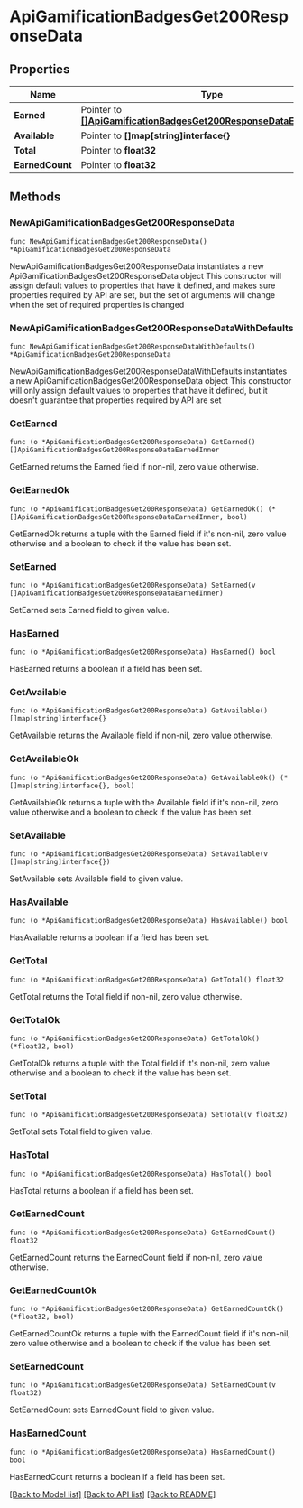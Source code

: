 # ApiGamificationBadgesGet200ResponseData

## Properties

Name | Type | Description | Notes
------------ | ------------- | ------------- | -------------
**Earned** | Pointer to [**[]ApiGamificationBadgesGet200ResponseDataEarnedInner**](ApiGamificationBadgesGet200ResponseDataEarnedInner.md) |  | [optional] 
**Available** | Pointer to **[]map[string]interface{}** |  | [optional] 
**Total** | Pointer to **float32** |  | [optional] 
**EarnedCount** | Pointer to **float32** |  | [optional] 

## Methods

### NewApiGamificationBadgesGet200ResponseData

`func NewApiGamificationBadgesGet200ResponseData() *ApiGamificationBadgesGet200ResponseData`

NewApiGamificationBadgesGet200ResponseData instantiates a new ApiGamificationBadgesGet200ResponseData object
This constructor will assign default values to properties that have it defined,
and makes sure properties required by API are set, but the set of arguments
will change when the set of required properties is changed

### NewApiGamificationBadgesGet200ResponseDataWithDefaults

`func NewApiGamificationBadgesGet200ResponseDataWithDefaults() *ApiGamificationBadgesGet200ResponseData`

NewApiGamificationBadgesGet200ResponseDataWithDefaults instantiates a new ApiGamificationBadgesGet200ResponseData object
This constructor will only assign default values to properties that have it defined,
but it doesn't guarantee that properties required by API are set

### GetEarned

`func (o *ApiGamificationBadgesGet200ResponseData) GetEarned() []ApiGamificationBadgesGet200ResponseDataEarnedInner`

GetEarned returns the Earned field if non-nil, zero value otherwise.

### GetEarnedOk

`func (o *ApiGamificationBadgesGet200ResponseData) GetEarnedOk() (*[]ApiGamificationBadgesGet200ResponseDataEarnedInner, bool)`

GetEarnedOk returns a tuple with the Earned field if it's non-nil, zero value otherwise
and a boolean to check if the value has been set.

### SetEarned

`func (o *ApiGamificationBadgesGet200ResponseData) SetEarned(v []ApiGamificationBadgesGet200ResponseDataEarnedInner)`

SetEarned sets Earned field to given value.

### HasEarned

`func (o *ApiGamificationBadgesGet200ResponseData) HasEarned() bool`

HasEarned returns a boolean if a field has been set.

### GetAvailable

`func (o *ApiGamificationBadgesGet200ResponseData) GetAvailable() []map[string]interface{}`

GetAvailable returns the Available field if non-nil, zero value otherwise.

### GetAvailableOk

`func (o *ApiGamificationBadgesGet200ResponseData) GetAvailableOk() (*[]map[string]interface{}, bool)`

GetAvailableOk returns a tuple with the Available field if it's non-nil, zero value otherwise
and a boolean to check if the value has been set.

### SetAvailable

`func (o *ApiGamificationBadgesGet200ResponseData) SetAvailable(v []map[string]interface{})`

SetAvailable sets Available field to given value.

### HasAvailable

`func (o *ApiGamificationBadgesGet200ResponseData) HasAvailable() bool`

HasAvailable returns a boolean if a field has been set.

### GetTotal

`func (o *ApiGamificationBadgesGet200ResponseData) GetTotal() float32`

GetTotal returns the Total field if non-nil, zero value otherwise.

### GetTotalOk

`func (o *ApiGamificationBadgesGet200ResponseData) GetTotalOk() (*float32, bool)`

GetTotalOk returns a tuple with the Total field if it's non-nil, zero value otherwise
and a boolean to check if the value has been set.

### SetTotal

`func (o *ApiGamificationBadgesGet200ResponseData) SetTotal(v float32)`

SetTotal sets Total field to given value.

### HasTotal

`func (o *ApiGamificationBadgesGet200ResponseData) HasTotal() bool`

HasTotal returns a boolean if a field has been set.

### GetEarnedCount

`func (o *ApiGamificationBadgesGet200ResponseData) GetEarnedCount() float32`

GetEarnedCount returns the EarnedCount field if non-nil, zero value otherwise.

### GetEarnedCountOk

`func (o *ApiGamificationBadgesGet200ResponseData) GetEarnedCountOk() (*float32, bool)`

GetEarnedCountOk returns a tuple with the EarnedCount field if it's non-nil, zero value otherwise
and a boolean to check if the value has been set.

### SetEarnedCount

`func (o *ApiGamificationBadgesGet200ResponseData) SetEarnedCount(v float32)`

SetEarnedCount sets EarnedCount field to given value.

### HasEarnedCount

`func (o *ApiGamificationBadgesGet200ResponseData) HasEarnedCount() bool`

HasEarnedCount returns a boolean if a field has been set.


[[Back to Model list]](../README.md#documentation-for-models) [[Back to API list]](../README.md#documentation-for-api-endpoints) [[Back to README]](../README.md)


